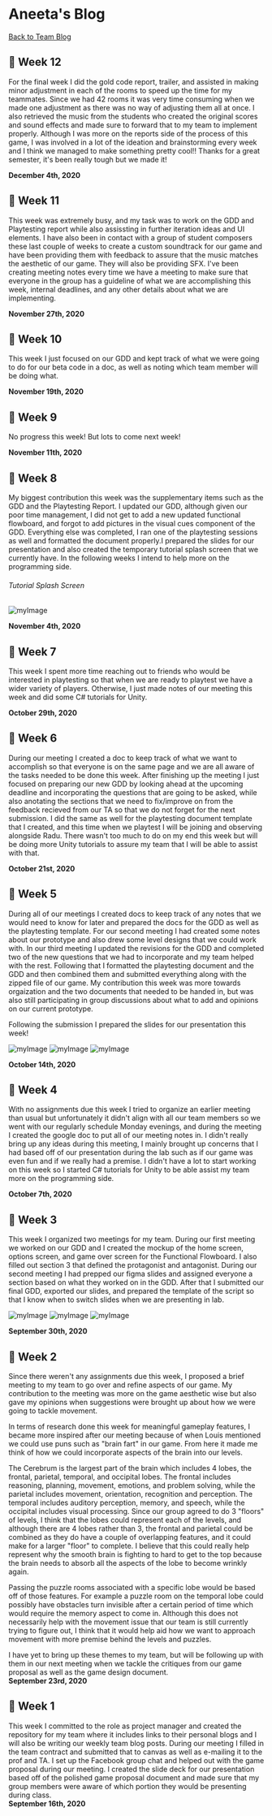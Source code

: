 # Aneeta's Blog
[Back to Team Blog](https://github.com/oasisfalls/IAT410_SmoothBrain)

## :crystal_ball: Week 12

For the final week I did the gold code report, trailer, and assisted in making minor adjustment in each of the rooms to speed up the time for my teammates. Since we had 42 rooms it was very time consuming when we made one adjustment as there was no way of adjusting them all at once. I also retrieved the music from the students who created the original scores and sound effects and made sure to forward that to my team to implement properly.
Although I was more on the reports side of the process of this game, I was involved in a lot of the ideation and brainstorming every week and I think we managed to make something pretty cool!! Thanks for a great semester, it's been really tough but we made it!

**December 4th, 2020**

## :crystal_ball: Week 11

This week was extremely busy, and my task was to work on the GDD and Playtesting report while also assissting in further iteration ideas and UI elements. I have also been in contact with a group of student composers these last couple of weeks to create a custom soundtrack for our game and have been providing them with feedback to assure that the music matches the aesthetic of our game. They will also be providing SFX. I've been creating meeting notes every time we have a meeting to make sure that everyone in the group has a guideline of what we are accomplishing this week, internal deadlines, and any other details about what we are implementing.  

**November 27th, 2020**

## :crystal_ball: Week 10

This week I just focused on our GDD and kept track of what we were going to do for our beta code in a doc, as well as noting which team member will be doing what. 

**November 19th, 2020**

## :crystal_ball: Week 9

No progress this week! But lots to come next week!

**November 11th, 2020**


## :crystal_ball: Week 8

My biggest contribution this week was the supplementary items such as the GDD and the Playtesting Report. I updated our GDD, although given our poor time management, I did not get to add a new updated functional flowboard, and forgot to add pictures in the visual cues component of the GDD. Everything else was completed, I ran one of the playtesting sessions as well and formatted the document properly.I prepared the slides for our presentation and also created the temporary tutorial splash screen that we currently have. In the following weeks I intend to help more on the programming side.

###### Tutorial Splash Screen
![myImage](https://raw.githubusercontent.com/oasisfalls/Aneeta_IndividualBlog/master/Frame%201%20(1).jpg)

**November 4th, 2020**

## :crystal_ball: Week 7
This week I spent more time reaching out to friends who would be interested in playtesting so that when we are ready to playtest we have a wider variety of players. Otherwise, I just made notes of our meeting this week and did some C# tutorials for Unity.


**October 29th, 2020**

## :crystal_ball: Week 6
During our meeting I created a doc to keep track of what we want to accomplish so that everyone is on the same page and we are all aware of the tasks needed to be done this week. After finishing up the meeting I just focused on preparing our new GDD by looking ahead at the upcoming deadline and incorporating the questions that are going to be asked, while also anotating the sections that we need to fix/improve on from the feedback recieved from our TA so that we do not forget for the next submission. I did the same as well for the playtesting document template that I created, and this time when we playtest I will be joining and observing alongside Radu. There wasn't too much to do on my end this week but will be doing more Unity tutorials to assure my team that I will be able to assist with that.

**October 21st, 2020**

## :crystal_ball: Week 5
During all of our meetings I created docs to keep track of any notes that we would need to know for later and prepared the docs for the GDD as well as the playtesting template. For our second meeting I had created some notes about our prototype and also drew some level designs that we could work with. In our third meeting I updated the revisions for the GDD and completed two of the new questions that we had to incorporate and my team helped with the rest. Following that I formatted the playtesting document and the GDD and then combined them and submitted everything along with the zipped file of our game. My contribution this week was more towards orgaization and the two documents that needed to be handed in, but was also still participating in group discussions about what to add and opinions on our current prototype.

Following the submission I prepared the slides for our presentation this week!

![myImage](https://raw.githubusercontent.com/oasisfalls/Aneeta_IndividualBlog/master/Scanned%20Documents1024_1.jpg)
![myImage](https://raw.githubusercontent.com/oasisfalls/Aneeta_IndividualBlog/master/Scanned%20Documents1024_2.jpg)
![myImage](https://raw.githubusercontent.com/oasisfalls/Aneeta_IndividualBlog/master/presentation_pic.jpg)

**October 14th, 2020**

## :crystal_ball: Week 4
With no assignments due this week I tried to organize an earlier meeting than usual but unfortunately it didn't align with all our team members so we went with our regularly schedule Monday evenings, and during the meeting I created the google doc to put all of our meeting notes in. I didn't really bring up any ideas during this meeting, I mainly brought up concerns that I had based off of our presentation during the lab such as if our game was even fun and if we really had a premise. I didn't have a lot to start working on this week so I started C# tutorials for Unity to be able assist my team more on the programming side.

**October 7th, 2020**

## :crystal_ball: Week 3
This week I organized two meetings for my team. During our first meeting we worked on our GDD and I created the mockup of the home screen, options screen, and game over screen for the Functional Flowboard. I also filled out section 3 that defined the protagonist and antagonist. During our second meeting I had prepped our figma slides and assigned everyone a section based on what they worked on in the GDD. After that I submitted our final GDD, exported our slides, and prepared the template of the script so that I know when to switch slides when we are presenting in lab.

![myImage](https://raw.githubusercontent.com/oasisfalls/IAT410_SmoothBrain/master/weeklyPics/home.jpg)
![myImage](https://raw.githubusercontent.com/oasisfalls/IAT410_SmoothBrain/master/weeklyPics/options.jpg)
![myImage](https://raw.githubusercontent.com/oasisfalls/IAT410_SmoothBrain/master/weeklyPics/gameOver.jpg)

**September 30th, 2020**

## :crystal_ball: Week 2
Since there weren't any assignments due this week, I proposed a brief meeting to my team to go over and refine aspects of our game. My contribution to the meeting was more on the game aesthetic wise but also gave my opinions when suggestions were brought up about how we were going to tackle movement. 

In terms of research done this week for meaningful gameplay features, I became more inspired after our meeting because of when Louis mentioned we could use puns such as "brain fart" in our game. From here it made me think of how we could incorporate aspects of the brain into our levels.

The Cerebrum is the largest part of the brain which includes 4 lobes, the frontal, parietal, temporal, and occipital lobes. The frontal includes reasoning, planning, movement, emotions, and problem solving, while the parietal includes movement, orientation, recognition and perception. The temporal includes auditory perception, memory, and speech, while the occipital includes visual processing. Since our group agreed to do 3 "floors" of levels, I think that the lobes could represent each of the levels, and although there are 4 lobes rather than 3, the frontal and parietal could be combined as they do have a couple of overlapping features, and it could make for a larger "floor" to complete. I believe that this could really help represent why the smooth brain is fighting to hard to get to the top because the brain needs to absorb all the aspects of the lobe to become wrinkly again. 

Passing the puzzle rooms associated with a specific lobe would be based off of those features. For example a puzzle room on the temporal lobe could possibly have obstacles turn invisible after a certain period of time which would require the memory aspect to come in. Although this does not necessarily help with the movement issue that our team is still currently trying to figure out, I think that it would help aid how we want to approach movement with more premise behind the levels and puzzles.

I have yet to bring up these themes to my team, but will be following up with them in our next meeting when we tackle the critiques from our game proposal as well as the game design document.<br>
**September 23rd, 2020**

## :crystal_ball: Week 1
This week I committed to the role as project manager and created the repository for my team where it includes links to their personal blogs and I will also be writing our weekly team blog posts. During our meeting I filled in the team contract and submitted that to canvas as well as e-mailing it to the prof and TA. I set up the Facebook group chat and helped out with the game proposal during our meeting. I created the slide deck for our presentation based off of the polished game proposal document and made sure that my group members were aware of which portion they would be presenting during class.<br>
**September 16th, 2020**



